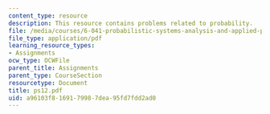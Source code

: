 ```yaml
---
content_type: resource
description: This resource contains problems related to probability.
file: /media/courses/6-041-probabilistic-systems-analysis-and-applied-probability-spring-2006/a96103f8169179987dea95fd7fdd2ad0_ps12.pdf
file_type: application/pdf
learning_resource_types:
- Assignments
ocw_type: OCWFile
parent_title: Assignments
parent_type: CourseSection
resourcetype: Document
title: ps12.pdf
uid: a96103f8-1691-7998-7dea-95fd7fdd2ad0
---
```

